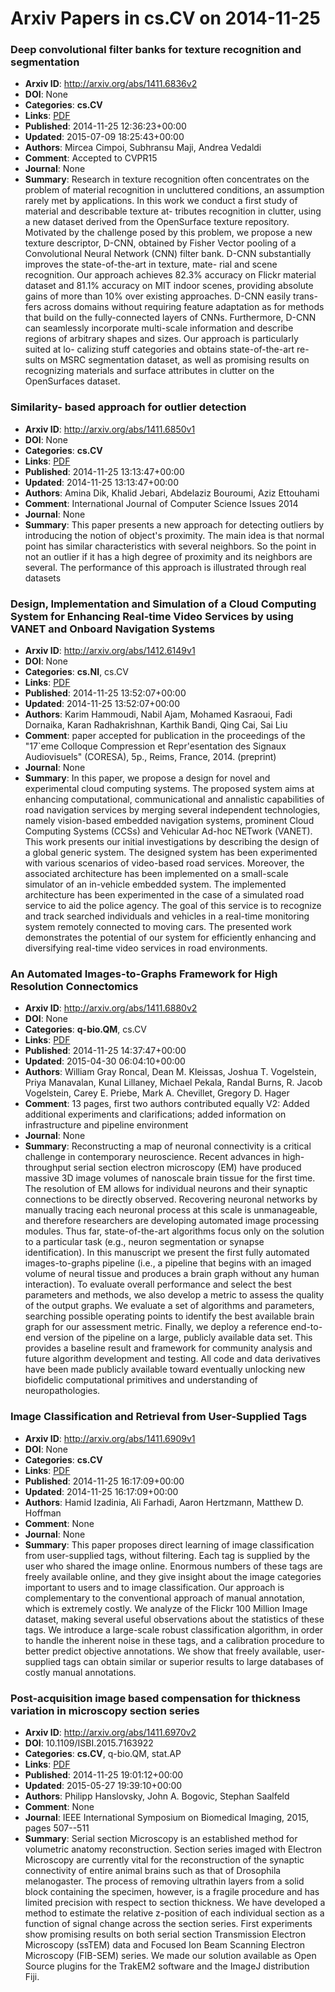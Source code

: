 # Arxiv Papers in cs.CV on 2014-11-25
### Deep convolutional filter banks for texture recognition and segmentation
- **Arxiv ID**: http://arxiv.org/abs/1411.6836v2
- **DOI**: None
- **Categories**: **cs.CV**
- **Links**: [PDF](http://arxiv.org/pdf/1411.6836v2)
- **Published**: 2014-11-25 12:36:23+00:00
- **Updated**: 2015-07-09 18:25:43+00:00
- **Authors**: Mircea Cimpoi, Subhransu Maji, Andrea Vedaldi
- **Comment**: Accepted to CVPR15
- **Journal**: None
- **Summary**: Research in texture recognition often concentrates on the problem of material recognition in uncluttered conditions, an assumption rarely met by applications. In this work we conduct a first study of material and describable texture at- tributes recognition in clutter, using a new dataset derived from the OpenSurface texture repository. Motivated by the challenge posed by this problem, we propose a new texture descriptor, D-CNN, obtained by Fisher Vector pooling of a Convolutional Neural Network (CNN) filter bank. D-CNN substantially improves the state-of-the-art in texture, mate- rial and scene recognition. Our approach achieves 82.3% accuracy on Flickr material dataset and 81.1% accuracy on MIT indoor scenes, providing absolute gains of more than 10% over existing approaches. D-CNN easily trans- fers across domains without requiring feature adaptation as for methods that build on the fully-connected layers of CNNs. Furthermore, D-CNN can seamlessly incorporate multi-scale information and describe regions of arbitrary shapes and sizes. Our approach is particularly suited at lo- calizing stuff categories and obtains state-of-the-art re- sults on MSRC segmentation dataset, as well as promising results on recognizing materials and surface attributes in clutter on the OpenSurfaces dataset.



### Similarity- based approach for outlier detection
- **Arxiv ID**: http://arxiv.org/abs/1411.6850v1
- **DOI**: None
- **Categories**: **cs.CV**
- **Links**: [PDF](http://arxiv.org/pdf/1411.6850v1)
- **Published**: 2014-11-25 13:13:47+00:00
- **Updated**: 2014-11-25 13:13:47+00:00
- **Authors**: Amina Dik, Khalid Jebari, Abdelaziz Bouroumi, Aziz Ettouhami
- **Comment**: International Journal of Computer Science Issues 2014
- **Journal**: None
- **Summary**: This paper presents a new approach for detecting outliers by introducing the notion of object's proximity. The main idea is that normal point has similar characteristics with several neighbors. So the point in not an outlier if it has a high degree of proximity and its neighbors are several. The performance of this approach is illustrated through real datasets



### Design, Implementation and Simulation of a Cloud Computing System for Enhancing Real-time Video Services by using VANET and Onboard Navigation Systems
- **Arxiv ID**: http://arxiv.org/abs/1412.6149v1
- **DOI**: None
- **Categories**: **cs.NI**, cs.CV
- **Links**: [PDF](http://arxiv.org/pdf/1412.6149v1)
- **Published**: 2014-11-25 13:52:07+00:00
- **Updated**: 2014-11-25 13:52:07+00:00
- **Authors**: Karim Hammoudi, Nabil Ajam, Mohamed Kasraoui, Fadi Dornaika, Karan Radhakrishnan, Karthik Bandi, Qing Cai, Sai Liu
- **Comment**: paper accepted for publication in the proceedings of the "17\`eme
  Colloque Compression et Repr\'esentation des Signaux Audiovisuels" (CORESA),
  5p., Reims, France, 2014. (preprint)
- **Journal**: None
- **Summary**: In this paper, we propose a design for novel and experimental cloud computing systems. The proposed system aims at enhancing computational, communicational and annalistic capabilities of road navigation services by merging several independent technologies, namely vision-based embedded navigation systems, prominent Cloud Computing Systems (CCSs) and Vehicular Ad-hoc NETwork (VANET). This work presents our initial investigations by describing the design of a global generic system. The designed system has been experimented with various scenarios of video-based road services. Moreover, the associated architecture has been implemented on a small-scale simulator of an in-vehicle embedded system. The implemented architecture has been experimented in the case of a simulated road service to aid the police agency. The goal of this service is to recognize and track searched individuals and vehicles in a real-time monitoring system remotely connected to moving cars. The presented work demonstrates the potential of our system for efficiently enhancing and diversifying real-time video services in road environments.



### An Automated Images-to-Graphs Framework for High Resolution Connectomics
- **Arxiv ID**: http://arxiv.org/abs/1411.6880v2
- **DOI**: None
- **Categories**: **q-bio.QM**, cs.CV
- **Links**: [PDF](http://arxiv.org/pdf/1411.6880v2)
- **Published**: 2014-11-25 14:37:47+00:00
- **Updated**: 2015-04-30 06:04:10+00:00
- **Authors**: William Gray Roncal, Dean M. Kleissas, Joshua T. Vogelstein, Priya Manavalan, Kunal Lillaney, Michael Pekala, Randal Burns, R. Jacob Vogelstein, Carey E. Priebe, Mark A. Chevillet, Gregory D. Hager
- **Comment**: 13 pages, first two authors contributed equally V2: Added additional
  experiments and clarifications; added information on infrastructure and
  pipeline environment
- **Journal**: None
- **Summary**: Reconstructing a map of neuronal connectivity is a critical challenge in contemporary neuroscience. Recent advances in high-throughput serial section electron microscopy (EM) have produced massive 3D image volumes of nanoscale brain tissue for the first time. The resolution of EM allows for individual neurons and their synaptic connections to be directly observed. Recovering neuronal networks by manually tracing each neuronal process at this scale is unmanageable, and therefore researchers are developing automated image processing modules. Thus far, state-of-the-art algorithms focus only on the solution to a particular task (e.g., neuron segmentation or synapse identification).   In this manuscript we present the first fully automated images-to-graphs pipeline (i.e., a pipeline that begins with an imaged volume of neural tissue and produces a brain graph without any human interaction). To evaluate overall performance and select the best parameters and methods, we also develop a metric to assess the quality of the output graphs. We evaluate a set of algorithms and parameters, searching possible operating points to identify the best available brain graph for our assessment metric. Finally, we deploy a reference end-to-end version of the pipeline on a large, publicly available data set. This provides a baseline result and framework for community analysis and future algorithm development and testing. All code and data derivatives have been made publicly available toward eventually unlocking new biofidelic computational primitives and understanding of neuropathologies.



### Image Classification and Retrieval from User-Supplied Tags
- **Arxiv ID**: http://arxiv.org/abs/1411.6909v1
- **DOI**: None
- **Categories**: **cs.CV**
- **Links**: [PDF](http://arxiv.org/pdf/1411.6909v1)
- **Published**: 2014-11-25 16:17:09+00:00
- **Updated**: 2014-11-25 16:17:09+00:00
- **Authors**: Hamid Izadinia, Ali Farhadi, Aaron Hertzmann, Matthew D. Hoffman
- **Comment**: None
- **Journal**: None
- **Summary**: This paper proposes direct learning of image classification from user-supplied tags, without filtering. Each tag is supplied by the user who shared the image online. Enormous numbers of these tags are freely available online, and they give insight about the image categories important to users and to image classification. Our approach is complementary to the conventional approach of manual annotation, which is extremely costly. We analyze of the Flickr 100 Million Image dataset, making several useful observations about the statistics of these tags. We introduce a large-scale robust classification algorithm, in order to handle the inherent noise in these tags, and a calibration procedure to better predict objective annotations. We show that freely available, user-supplied tags can obtain similar or superior results to large databases of costly manual annotations.



### Post-acquisition image based compensation for thickness variation in microscopy section series
- **Arxiv ID**: http://arxiv.org/abs/1411.6970v2
- **DOI**: 10.1109/ISBI.2015.7163922
- **Categories**: **cs.CV**, q-bio.QM, stat.AP
- **Links**: [PDF](http://arxiv.org/pdf/1411.6970v2)
- **Published**: 2014-11-25 19:01:12+00:00
- **Updated**: 2015-05-27 19:39:10+00:00
- **Authors**: Philipp Hanslovsky, John A. Bogovic, Stephan Saalfeld
- **Comment**: None
- **Journal**: IEEE International Symposium on Biomedical Imaging, 2015, pages
  507--511
- **Summary**: Serial section Microscopy is an established method for volumetric anatomy reconstruction. Section series imaged with Electron Microscopy are currently vital for the reconstruction of the synaptic connectivity of entire animal brains such as that of Drosophila melanogaster. The process of removing ultrathin layers from a solid block containing the specimen, however, is a fragile procedure and has limited precision with respect to section thickness. We have developed a method to estimate the relative z-position of each individual section as a function of signal change across the section series. First experiments show promising results on both serial section Transmission Electron Microscopy (ssTEM) data and Focused Ion Beam Scanning Electron Microscopy (FIB-SEM) series. We made our solution available as Open Source plugins for the TrakEM2 software and the ImageJ distribution Fiji.



